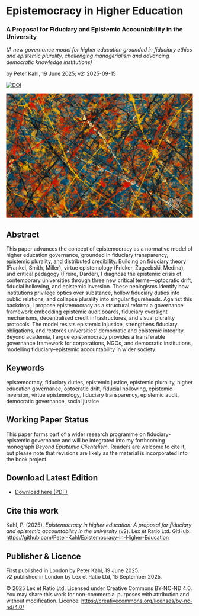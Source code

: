 # Epistemocracy in Higher Education

### A Proposal for Fiduciary and Epistemic Accountability in the University

_(A new governance model for higher education grounded in fiduciary ethics and epistemic plurality, challenging managerialism and advancing democratic knowledge institutions)_

by Peter Kahl, 19 June 2025; v2: 2025-09-15

[![DOI](https://zenodo.org/badge/DOI/10.5281/zenodo.17293583.svg)](https://doi.org/10.5281/zenodo.17293583)

![alt text](https://github.com/Peter-Kahl/Epistemocracy-in-Higher-Education/blob/main/abstract_illustration.jpg?raw=true)

## Abstract

This paper advances the concept of epistemocracy as a normative model of higher education governance, grounded in fiduciary transparency, epistemic plurality, and distributed credibility. Building on fiduciary theory (Frankel, Smith, Miller), virtue epistemology (Fricker, Zagzebski, Medina), and critical pedagogy (Freire, Darder), I diagnose the epistemic crisis of contemporary universities through three new critical terms—optocratic drift, fiducial hollowing, and epistemic inversion. These neologisms identify how institutions privilege optics over substance, hollow fiduciary duties into public relations, and collapse plurality into singular figureheads. Against this backdrop, I propose epistemocracy as a structural reform: a governance framework embedding epistemic audit boards, fiduciary oversight mechanisms, decentralised credit infrastructures, and visual plurality protocols. The model resists epistemic injustice, strengthens fiduciary obligations, and restores universities’ democratic and epistemic integrity. Beyond academia, I argue epistemocracy provides a transferable governance framework for corporations, NGOs, and democratic institutions, modelling fiduciary–epistemic accountability in wider society.

## Keywords

epistemocracy, fiduciary duties, epistemic justice, epistemic plurality, higher education governance, optocratic drift, fiducial hollowing, epistemic inversion, virtue epistemology, fiduciary transparency, epistemic audit, democratic governance, social justice

## Working Paper Status

This paper forms part of a wider research programme on fiduciary-epistemic governance and will be integrated into my forthcoming monograph _Beyond Epistemic Clientelism_. Readers are welcome to cite it, but please note that revisions are likely as the material is incorporated into the book project.

## Download Latest Edition

- [Download here (PDF)](https://raw.githubusercontent.com/Peter-Kahl/Epistemocracy-in-Higher-Education/master/Kahl_P_Epistemocracy_in_Higher_Education_v2_2025-09-15.pdf)

## Cite this work

Kahl, P. (2025). _Epistemocracy in higher education: A proposal for fiduciary and epistemic accountability in the university_ (v2). Lex et Ratio Ltd. GitHub: https://github.com/Peter-Kahl/Epistemocracy-in-Higher-Education

## Publisher & Licence

First published in London by Peter Kahl, 19 June 2025.\
v2 published in London by Lex et Ratio Ltd, 15 September 2025.

© 2025 Lex et Ratio Ltd. Licensed under Creative Commons BY-NC-ND 4.0.\
You may share this work for non-commercial purposes with attribution and without modification. Licence: https://creativecommons.org/licenses/by-nc-nd/4.0/